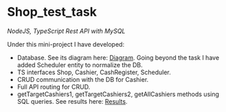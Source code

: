 # Shop_test_task
*NodeJS, TypeScript Rest API with MySQL*

Under this mini-project I have developed:
* Database. See its diagram here: [Diagram](https://drive.google.com/file/d/1C1xkYoZvZ5bWL7NM1lCuItdHNUFH1TuZ/view). Going beyond the task I have added Scheduler entity to normalize the DB.
* TS interfaces Shop, Cashier, CashRegister, Scheduler.
* CRUD communication with the DB for Cashier.
* Full API routing for CRUD.
* getTargetCashiers1, getTargetCashiers2, getAllCashiers methods using SQL queries. See results here: [Results](https://github.com/hardddash/Shop_test_task/issues/1).
